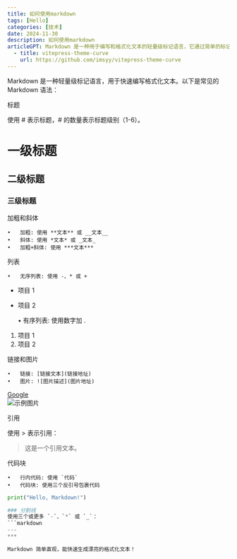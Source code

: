 ```yaml
---
title: 如何使用markdown
tags: [Hello]
categories: [技术]
date: 2024-11-30
description: 如何使用markdown
articleGPT: Markdown 是一种用于编写和格式化文本的轻量级标记语言，它通过简单的标记符号使得文本内容易于阅读和转换为结构化的HTML文档。
  - title: vitepress-theme-curve
    url: https://github.com/imsyy/vitepress-theme-curve
---
```

Markdown 是一种轻量级标记语言，用于快速编写格式化文本。以下是常见的 Markdown 语法：

标题

使用 # 表示标题，# 的数量表示标题级别（1-6）。

# 一级标题  
## 二级标题  
### 三级标题  

加粗和斜体

	•	加粗: 使用 **文本** 或 __文本__
	•	斜体: 使用 *文本* 或 _文本_
	•	加粗+斜体: 使用 ***文本***

列表

	•	无序列表: 使用 -、* 或 +

- 项目 1  
- 项目 2  

	•	有序列表: 使用数字加 .

1. 项目 1  
2. 项目 2  

链接和图片

	•	链接: [链接文本](链接地址)
	•	图片: ![图片描述](图片地址)

[Google](https://www.google.com)  
![示例图片](https://example.com/image.png)  

引用

使用 > 表示引用：

> 这是一个引用文本。  

代码块

	•	行内代码: 使用 `代码`
	•	代码块: 使用三个反引号包裹代码

```python  
print("Hello, Markdown!")  

### 分割线  
使用三个或更多 `-`、`*` 或 `_`：  
```markdown
---  
***  

Markdown 简单直观，能快速生成漂亮的格式化文本！